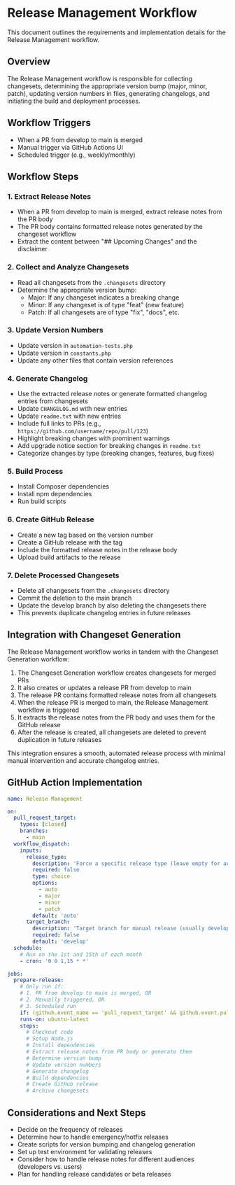 # Release Management Workflow

This document outlines the requirements and implementation details for the Release Management workflow.

## Overview

The Release Management workflow is responsible for collecting changesets, determining the appropriate version bump (major, minor, patch), updating version numbers in files, generating changelogs, and initiating the build and deployment processes.

## Workflow Triggers

- When a PR from develop to main is merged
- Manual trigger via GitHub Actions UI
- Scheduled trigger (e.g., weekly/monthly)

## Workflow Steps

### 1. Extract Release Notes

- When a PR from develop to main is merged, extract release notes from the PR body
- The PR body contains formatted release notes generated by the changeset workflow
- Extract the content between "## Upcoming Changes" and the disclaimer

### 2. Collect and Analyze Changesets

- Read all changesets from the `.changesets` directory
- Determine the appropriate version bump:
  - Major: If any changeset indicates a breaking change
  - Minor: If any changeset is of type "feat" (new feature)
  - Patch: If all changesets are of type "fix", "docs", etc.

### 3. Update Version Numbers

- Update version in `automation-tests.php`
- Update version in `constants.php`
- Update any other files that contain version references

### 4. Generate Changelog

- Use the extracted release notes or generate formatted changelog entries from changesets
- Update `CHANGELOG.md` with new entries
- Update `readme.txt` with new entries
- Include full links to PRs (e.g., `https://github.com/username/repo/pull/123`)
- Highlight breaking changes with prominent warnings
- Add upgrade notice section for breaking changes in `readme.txt`
- Categorize changes by type (breaking changes, features, bug fixes)

### 5. Build Process

- Install Composer dependencies
- Install npm dependencies
- Run build scripts

### 6. Create GitHub Release

- Create a new tag based on the version number
- Create a GitHub release with the tag
- Include the formatted release notes in the release body
- Upload build artifacts to the release

### 7. Delete Processed Changesets

- Delete all changesets from the `.changesets` directory
- Commit the deletion to the main branch
- Update the develop branch by also deleting the changesets there
- This prevents duplicate changelog entries in future releases

## Integration with Changeset Generation

The Release Management workflow works in tandem with the Changeset Generation workflow:

1. The Changeset Generation workflow creates changesets for merged PRs
2. It also creates or updates a release PR from develop to main
3. The release PR contains formatted release notes from all changesets
4. When the release PR is merged to main, the Release Management workflow is triggered
5. It extracts the release notes from the PR body and uses them for the GitHub release
6. After the release is created, all changesets are deleted to prevent duplication in future releases

This integration ensures a smooth, automated release process with minimal manual intervention and accurate changelog entries.

## GitHub Action Implementation

```yaml
name: Release Management

on:
  pull_request_target:
    types: [closed]
    branches:
      - main
  workflow_dispatch:
    inputs:
      release_type:
        description: 'Force a specific release type (leave empty for auto-detection)'
        required: false
        type: choice
        options:
          - auto
          - major
          - minor
          - patch
        default: 'auto'
      target_branch:
        description: 'Target branch for manual release (usually develop)'
        required: false
        default: 'develop'
  schedule:
    # Run on the 1st and 15th of each month
    - cron: '0 0 1,15 * *'

jobs:
  prepare-release:
    # Only run if:
    # 1. PR from develop to main is merged, OR
    # 2. Manually triggered, OR
    # 3. Scheduled run
    if: (github.event_name == 'pull_request_target' && github.event.pull_request.merged == true && github.event.pull_request.head.ref == 'develop') || github.event_name == 'workflow_dispatch' || github.event_name == 'schedule'
    runs-on: ubuntu-latest
    steps:
      # Checkout code
      # Setup Node.js
      # Install dependencies
      # Extract release notes from PR body or generate them
      # Determine version bump
      # Update version numbers
      # Generate changelog
      # Build dependencies
      # Create GitHub release
      # Archive changesets
```

## Considerations and Next Steps

- Decide on the frequency of releases
- Determine how to handle emergency/hotfix releases
- Create scripts for version bumping and changelog generation
- Set up test environment for validating releases
- Consider how to handle release notes for different audiences (developers vs. users)
- Plan for handling release candidates or beta releases 